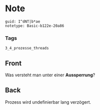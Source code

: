 # Note
```
guid: I^dNT|b*ae
notetype: Basic-b122e-20a86
```

### Tags
```
3_4_prozesse_threads
```

## Front
Was versteht man unter einer <b>Aussperrung</b>?

## Back
Prozess wird undefinierbar lang verzögert.
